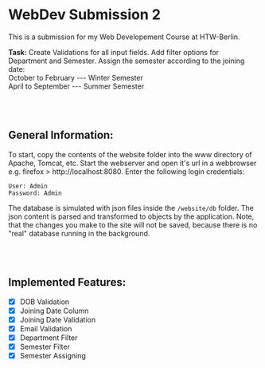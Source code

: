 # WebDev Submission 2

This is a submission for my Web Developement Course at HTW-Berlin.

<strong>Task:</strong> Create Validations for all input fields. Add filter options for Department and Semester. Assign the semester according to the joining date:<br>
October to February --- Winter Semester<br>
April to September --- Summer Semester

<br/>
<br/>

## General Information:
To start, copy the contents of the website folder into the www directory of Apache, Tomcat, etc. 
Start the webserver and open it's url in a webbrowser e.g. firefox > http://localhost:8080. Enter the following login credentials:
```
User: Admin
Password: Admin
```
The database is simulated with json files inside the `/website/db` folder. The json content is parsed and transformed to objects by the application. Note, that the changes you make to the site will not be saved, because there is no "real" database running in the background.

<br/>
<br/>

## Implemented Features:
- [x] DOB Validation
- [x] Joining Date Column
- [x] Joining Date Validation
- [x] Email Validation
- [x] Department Filter
- [x] Semester Filter
- [x] Semester Assigning

<br/>
<br/>
